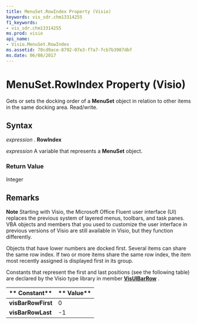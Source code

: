```yaml
---
title: MenuSet.RowIndex Property (Visio)
keywords: vis_sdr.chm13314255
f1_keywords:
- vis_sdr.chm13314255
ms.prod: visio
api_name:
- Visio.MenuSet.RowIndex
ms.assetid: 70cd9ace-8792-07e3-f7a7-fcb7b3987dbf
ms.date: 06/08/2017
---
```



# MenuSet.RowIndex Property (Visio)

Gets or sets the docking order of a **MenuSet** object in relation to other items in the same docking area. Read/write.


## Syntax

 _expression_ . **RowIndex**

 _expression_ A variable that represents a **MenuSet** object.


### Return Value

Integer


## Remarks


 **Note**  Starting with Visio, the Microsoft Office Fluent user interface (UI) replaces the previous system of layered menus, toolbars, and task panes. VBA objects and members that you used to customize the user interface in previous versions of Visio are still available in Visio, but they function differently.

Objects that have lower numbers are docked first. Several items can share the same row index. If two or more items share the same row index, the item most recently assigned is displayed first in its group.

Constants that represent the first and last positions (see the following table) are declared by the Visio type library in member **[VisUIBarRow](visuibarrow-enumeration-visio.md)** .



|** Constant**|** Value**|
|:-----|:-----|
| **visBarRowFirst**|0|
| **visBarRowLast**|-1|

